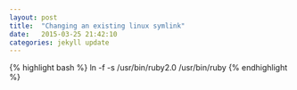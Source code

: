 ```yaml
---
layout: post
title:  "Changing an existing linux symlink"
date:   2015-03-25 21:42:10
categories: jekyll update
---
```


{% highlight bash %}
	ln -f -s /usr/bin/ruby2.0 /usr/bin/ruby 
{% endhighlight %}

[jekyll]:      http://jekyllrb.com
[jekyll-gh]:   https://github.com/jekyll/jekyll
[jekyll-help]: https://github.com/jekyll/jekyll-help
